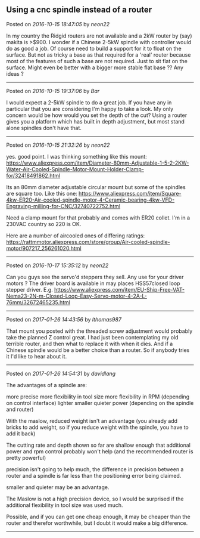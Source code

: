 ## Using a cnc spindle instead of a router
Posted on *2016-10-15 18:47:05* by *neon22*

In my country the Ridgid routers are not available and a 2kW router by (say) makita is >$900. I wonder if a Chinese 2-5kW spindle with controller would do as good a job.
Of course need to build a support for it to float on the surface. But not as tricky a base as that required for a 'real' router because most of the features of such a base are not required. Just to sit flat on the surface. Might even be better with a bigger more stable flat base ?&quest;
Any ideas ?

---

Posted on *2016-10-15 19:37:06* by *Bar*

I would expect a 2-5kW spindle to do a great job. If you have any in particular that you are considering I'm happy to take a look. My only concern would be how would you set the depth of the cut? Using a router gives you a platform which has built in depth adjustment, but most stand alone spindles don't have that.

---

Posted on *2016-10-15 21:32:26* by *neon22*

yes. good point. I was thinking something like this mount:
https://www.aliexpress.com/item/Diameter-80mm-Adjustable-1-5-2-2KW-Water-Air-Cooled-Spindle-Motor-Mount-Holder-Clamp-for/32418491862.html

Its an 80mm diameter adjustable circular mount but some of the spindles are square too. Like this one:
https://www.aliexpress.com/item/Square-4kw-ER20-Air-cooled-spindle-motor-4-Ceramic-bearing-4kw-VFD-Engraving-milling-for-CNC/32740722752.html

Need a clamp mount for that probably and comes with ER20 collet.
I'm in a 230VAC country so 220 is OK.

Here are a number of aircooled ones of differing ratings:
https://rattmmotor.aliexpress.com/store/group/Air-cooled-spindle-motor/907217_256261020.html

---

Posted on *2016-10-17 15:35:12* by *neon22*

Can you guys see the servo'd steppers they sell. Any use for your driver motors ? The driver board is available in may places HSS57closed loop stepper driver.
E.g. https://www.aliexpress.com/item/EU-Ship-Free-VAT-Nema23-2N-m-Closed-Loop-Easy-Servo-motor-4-2A-L-76mm/32672465235.html

---

Posted on *2017-01-26 14:43:56* by *lthomas987*

That mount you posted with the threaded screw adjustment would probably take the planned Z control great.  I had just been contemplating my old terrible router, and then what to replace it with when it dies.  And if a Chinese spindle would be a better choice than a router.  So if anybody tries it I'd like to hear about it.

---

Posted on *2017-01-26 14:54:31* by *davidlang*

The advantages of a spindle are:

more precise
more flexibility in tool size
more flexibility in RPM (depending on control interface)
lighter
smaller
quieter
power (depending on the spindle and router)

With the maslow, reduced weight isn't an advantage (you already add bricks to add weight, so if you reduce weight with the spindle, you have to add it back)

The cutting rate and depth shown so far are shallow enough that additional power and rpm control probably won't help (and the recommended router is pretty powerful)

precision isn't going to help much, the difference in precision between a router and a spindle is far less than the positioning error being claimed.

smaller and quieter may be an advantage.

The Maslow is not a high precision device, so I would be surprised if the additional flexibility in tool size was used much.
 
Possible, and if you can get one cheap enough, it may be cheaper than the router and therefor worthwhile, but I doubt it would make a big difference.

---

